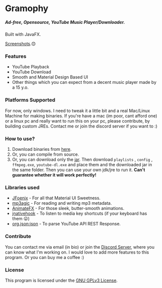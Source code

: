# Gramophy

##### Ad-free, Opensource, YouTube Music Player/Downloader.

Built with JavaFX. 

[Screenshots](https://imgur.com/gallery/PP1DRGT).😊

### Features

- YouTube Playback
- YouTube Download
- Smooth and Material Design Based UI
- Other things which you can expect from a decent music player made by a 15 y.o.

### Platforms Supported

For now, only windows. I need to tweak it a little bit and a real Mac/Linux Machine for making binaries. If you're have a mac (im poor, cant afford one) or a linux pc and really want to run this on your pc, please contribute, by building custom JREs. Contact me or join the discord server if you want to :)

### How to use?

1. Download binaries from [here]( https://github.com/dubbadhar/gramophy/releases ).
2. Or, you can compile from source.
3. Or, you can download only the [jar]( https://github.com/dubbadhar/gramophy/blob/master/out/artifacts/Gramophy_jar/Gramophy.jar?raw=true). Then download `playlists` , `config` , `ffmpeg.exe`, `youtube-dl.exe` and place them and the downloaded jar in the same folder. Then you can use your own jdk/jre to run it. **Can't guarantee whether it will work perfectly!**

### Libraries used

- [JFoenix]( https://github.com/jfoenixadmin/JFoenix ) - For all that Material UI Sweetness.
- [mp3agic](https://github.com/mpatric/mp3agic) - For reading and writing mp3 metadata.
- [AnimateFX](https://github.com/Typhon0/AnimateFX) - For those sleek, butter-smooth animations.
- [jnativehook]( https://github.com/kwhat/jnativehook ) - To listen to media key shortcuts (if your keyboard has them 😛)
- [org.json:json](https://mvnrepository.com/artifact/org.json/json) - To parse YouTube API REST Response.

### Contribute

You can contact me via email (in bio) or join the [Discord Server](https://discord.gg/BExqGmk), where you can know what I'm working on. I would love to add more features to this program.
Or you can buy me a coffee :)

### License

This program is licensed under the [GNU GPLv3 License](https://github.com/dubbadhar/gramophy/blob/master/license.txt). 
                                                                                                                                                                      